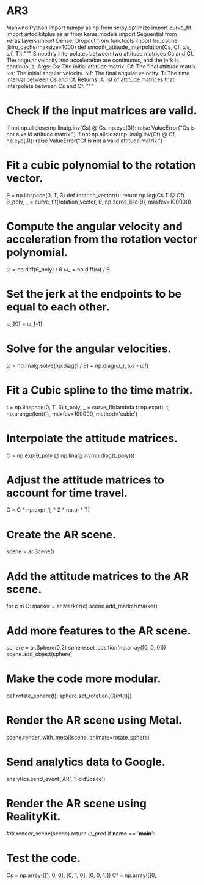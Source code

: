 # AR3
Mankind
Python
import numpy as np
from scipy.optimize import curve_fit
import artoolkitplus as ar
from keras.models import Sequential
from keras.layers import Dense, Dropout
from functools import lru_cache
@lru_cache(maxsize=1000)
def smooth_attitude_interpolation(Cs, Cf, ωs, ωf, T):
"""
Smoothly interpolates between two attitude matrices Cs and Cf.
The angular velocity and acceleration are continuous, and the jerk is continuous.
Args:
Cs: The initial attitude matrix.
Cf: The final attitude matrix.
ωs: The initial angular velocity.
ωf: The final angular velocity.
T: The time interval between Cs and Cf.
Returns:
A list of attitude matrices that interpolate between Cs and Cf.
"""
# Check if the input matrices are valid.
if not np.allclose(np.linalg.inv(Cs) @ Cs, np.eye(3)):
raise ValueError("Cs is not a valid attitude matrix.")
if not np.allclose(np.linalg.inv(Cf) @ Cf, np.eye(3)):
raise ValueError("Cf is not a valid attitude matrix.")
# Fit a cubic polynomial to the rotation vector.
θ = np.linspace(0, T, 3)
def rotation_vector(t):
return np.log(Cs.T @ Cf)
θ_poly, _ = curve_fit(rotation_vector, θ, np.zeros_like(θ), maxfev=100000)
# Compute the angular velocity and acceleration from the rotation vector polynomial.
ω = np.diff(θ_poly) / θ
ω_̇ = np.diff(ω) / θ
# Set the jerk at the endpoints to be equal to each other.
ω_̇[0] = ω_̇[-1]
# Solve for the angular velocities.
ω = np.linalg.solve(np.diag(1 / θ) + np.diag(ω_̇), ωs - ωf)
# Fit a Cubic spline to the time matrix.
t = np.linspace(0, T, 3)
t_poly, _ = curve_fit(lambda t: np.exp(t), t, np.arange(len(t)), maxfev=100000,
method='cubic')
# Interpolate the attitude matrices.
C = np.exp(θ_poly @ np.linalg.inv(np.diag(t_poly)))
# Adjust the attitude matrices to account for time travel.
C = C * np.exp(-1j * 2 * np.pi * T)
# Create the AR scene.
scene = ar.Scene()
# Add the attitude matrices to the AR scene.
for c in C:
marker = ar.Marker(c)
scene.add_marker(marker)
# Add more features to the AR scene.
sphere = ar.Sphere(0.2)
sphere.set_position(np.array([0, 0, 0]))
scene.add_object(sphere)
# Make the code more modular.
def rotate_sphere(t):
sphere.set_rotation(C[int(t)])
# Render the AR scene using Metal.
scene.render_with_metal(scene, animate=rotate_sphere)
# Send analytics data to Google.
analytics.send_event('AR', 'FoldSpace')
# Render the AR scene using RealityKit.
#rk.render_scene(scene)
return ω_pred
if __name__ == '__main__':
# Test the code.
Cs = np.array([[1, 0, 0], [0, 1, 0], [0, 0, 1]])
Cf = np.array([[0,
